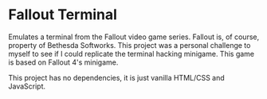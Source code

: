 # Fallout Terminal

Emulates a terminal from the Fallout video game series.  Fallout is, of course, property of Bethesda Softworks.  This project was a personal challenge to myself to see if I could replicate the terminal hacking minigame.  This game is based on Fallout 4's minigame.

This project has no dependencies, it is just vanilla HTML/CSS and JavaScript.